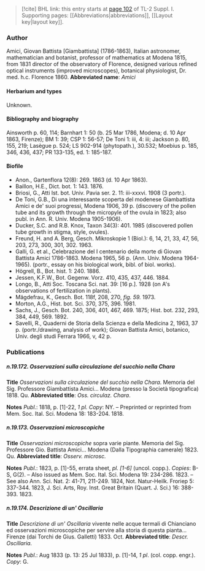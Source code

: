 > [!cite] BHL link: this entry starts at [page 102](https://www.biodiversitylibrary.org/page/33264829) of TL-2 Suppl. I.
> Supporting pages: [[Abbreviations|abbreviations]], [[Layout key|layout key]].

### Author

Amici, Giovan Battista \[Giambattista\] (1786-1863), Italian astronomer, mathematician and botanist, professor of mathematics at Modena 1815, from 1831 director of the observatory of Florence, designed various refined optical instruments (improved microscopes), botanical physiologist, Dr. med. h.c. Florence 1860. 
**Abbreviated name**: *Amici*

#### Herbarium and types

Unknown.

#### Bibliography and biography

Ainsworth p. 60, 114; Barnhart 1: 50 (b. 25 Mar 1786, Modena; d. 10 Apr 1863, Firenze); BM 1: 39; CSP 1: 56-57; De Toni 1: iii, 4: iii; Jackson p. 80, 155, 219; Lasègue p. 524; LS 902-914 (phytopath.), 30.532; Moebius p. 185, 346, 436, 437; PR 133-135, ed. 1: 185-187.

#### Biofile

- Anon., Gartenflora 12(8): 269. 1863 (d. 10 Apr 1863).
- Baillon, H.E., Dict. bot. 1: 143. 1876.
- Briosi, G., Atti Ist. bot. Univ. Pavia ser. 2. 11: iii-xxxvi. 1908 (3 portr.).
- De Toni, G.B., Di una interessante scoperta del modenese Giambattista Amici e de' suoi progressi, Modena 1906, 39 p. (discovery of the pollen tube and its growth through the micropyle of the ovula in 1823; also publ. in Ann. R. Univ. Modena 1905-1906).
- Ducker, S.C. and R.B. Knox, Taxon 34(3): 401. 1985 (discovered pollen tube growth in stigma, style, ovules).
- Freund, H. and A. Berg, Gesch. Mikroskopie 1 (Biol.): 6, 14, 21, 33, 47, 56, 203, 273, 300, 301, 302. 1963.
- Galli, G. et al., Celebrazione del I centenario della morte di Giovan Battista Amici 1786-1863. Modena 1965, 56 p. (Ann. Univ. Modena 1964-1965). (portr., essay on his biological work, bibl. of biol. works).
- Högrell, B., Bot. hist. 1: 240. 1886.
- Jessen, K.F.W., Bot. Gegenw. Vorz. 410, 435, 437, 446. 1884.
- Longo, B., Atti Soc. Toscana Sci. nat. 39: \[16 p.\]. 1928 (on A's observations of fertilization in plants).
- Mägdefrau, K., Gesch. Bot. 118f, 208, 270, *fig. 59.* 1973.
- Morton, A.G., Hist. bot. Sci. 370, 375, 396. 1981.
- Sachs, J., Gesch. Bot. 240, 306, 401, 467, 469. 1875; Hist. bot. 232, 293, 384, 449, 569. 1892.
- Savelli, R., Quaderni de Storia della Scienza e della Medicina 2, 1963, 37 p. (portr./drawing, analysis of work); Giovan Battista Amici, botanico, Univ. degli studi Ferrara 1966, v, 42 p.

### Publications

##### n.19.172. Osservazioni sulla circulazione del succhio nella Chara

**Title**
*Osservazioni sulla circulazione del succhio nella Chara*. Memoria del Sig. Professore Giambattista Amici... Modena (presso la Società tipografica) 1818. Qu.
**Abbreviated title**: *Oss. circulaz. Chara*.

**Notes**
*Publ*.: 1818, p. \[1\]-22, *1 pl. Copy*: NY. – Preprinted or reprinted from Mem. Soc. Ital. Sci. Modena 18: 183-204. 1818.

##### n.19.173. Osservazioni microscopiche

**Title**
*Osservazioni microscopiche* sopra varie piante. Memoria del Sig. Professore Gio. Battista Amici... Modena (Dalla Tipographia camerale) 1823. Qu.
**Abbreviated title**: *Osserv. microsc.*

**Notes**
*Publ*.: 1823, p. \[1\]-55, errata sheet, *pl. \[1-6\]* (uncol. copp.). *Copies*: B-S, G(2). – Also issued as Mem. Soc. Ital. Sci. Modena 19: 234-286. 1823. – See also Ann. Sci. Nat. 2: 41-71, 211-249. 1824, Not. Natur-Heilk. Froriep 5: 337-344. 1823, J. Sci. Arts, Roy. Inst. Great Britain (Quart. J. Sci.) 16: 388-393. 1823.

##### n.19.174. Descrizione di un' Oscillaria

**Title**
*Descrizione di un' Oscillaria* vivente nelle acque termali di Chianciano ed osservazioni microscopiche per servire alla storia di questa pianta... Firenze (dai Torchi de Gius. Galletti) 1833. Oct.
**Abbreviated title**: *Descr. Oscillaria*.

**Notes**
*Publ*.: Aug 1833 (p. 13: 25 Jul 1833), p. \[1\]-14, *1 pl*. (col. copp. engr.). *Copy*: G.

